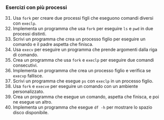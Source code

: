 ### **Esercizi con più processi**
31. Usa `fork` per creare due processi figli che eseguono comandi diversi con `execlp`.
32. Implementa un programma che usa `fork` per eseguire `ls` e `pwd` in due processi distinti.
33. Scrivi un programma che crea un processo figlio per eseguire un comando e il padre aspetta che finisca.
34. Usa `execv` per eseguire un programma che prende argomenti dalla riga di comando.
35. Crea un programma che usa `fork` e `execlp` per eseguire due comandi consecutivi.
36. Implementa un programma che crea un processo figlio e verifica se `execvp` fallisce.
37. Scrivi un programma che esegue `ps` con `execlp` in un processo figlio.
38. Usa `fork` e `execve` per eseguire un comando con un ambiente personalizzato.
39. Crea un programma che esegue un comando, aspetta che finisca, e poi ne esegue un altro.
40. Implementa un programma che esegue `df -h` per mostrare lo spazio disco disponibile.
